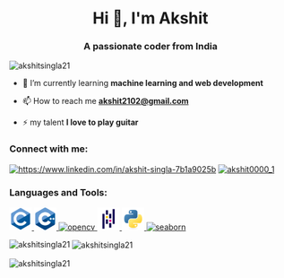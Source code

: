 <h1 align="center">Hi 👋, I'm Akshit</h1>
<h3 align="center">A passionate coder from India</h3>

<p align="left"> <img src="https://komarev.com/ghpvc/?username=akshitsingla21&label=Profile%20views&color=0e75b6&style=flat" alt="akshitsingla21" /> </p>

- 🌱 I’m currently learning **machine learning and web development**

- 📫 How to reach me **akshit2102@gmail.com**

- ⚡ my talent **I love to play guitar**

<h3 align="left">Connect with me:</h3>
<p align="left">
<a href="https://linkedin.com/in/https://www.linkedin.com/in/akshit-singla-7b1a9025b" target="blank"><img align="center" src="https://raw.githubusercontent.com/rahuldkjain/github-profile-readme-generator/master/src/images/icons/Social/linked-in-alt.svg" alt="https://www.linkedin.com/in/akshit-singla-7b1a9025b" height="30" width="40" /></a>
<a href="https://instagram.com/akshit0000_1" target="blank"><img align="center" src="https://raw.githubusercontent.com/rahuldkjain/github-profile-readme-generator/master/src/images/icons/Social/instagram.svg" alt="akshit0000_1" height="30" width="40" /></a>
</p>

<h3 align="left">Languages and Tools:</h3>
<p align="left"> <a href="https://www.cprogramming.com/" target="_blank" rel="noreferrer"> <img src="https://raw.githubusercontent.com/devicons/devicon/master/icons/c/c-original.svg" alt="c" width="40" height="40"/> </a> <a href="https://www.w3schools.com/cpp/" target="_blank" rel="noreferrer"> <img src="https://raw.githubusercontent.com/devicons/devicon/master/icons/cplusplus/cplusplus-original.svg" alt="cplusplus" width="40" height="40"/> </a> <a href="https://opencv.org/" target="_blank" rel="noreferrer"> <img src="https://www.vectorlogo.zone/logos/opencv/opencv-icon.svg" alt="opencv" width="40" height="40"/> </a> <a href="https://pandas.pydata.org/" target="_blank" rel="noreferrer"> <img src="https://raw.githubusercontent.com/devicons/devicon/2ae2a900d2f041da66e950e4d48052658d850630/icons/pandas/pandas-original.svg" alt="pandas" width="40" height="40"/> </a> <a href="https://www.python.org" target="_blank" rel="noreferrer"> <img src="https://raw.githubusercontent.com/devicons/devicon/master/icons/python/python-original.svg" alt="python" width="40" height="40"/> </a> <a href="https://seaborn.pydata.org/" target="_blank" rel="noreferrer"> <img src="https://seaborn.pydata.org/_images/logo-mark-lightbg.svg" alt="seaborn" width="40" height="40"/> </a> </p>

<p><img align="left" src="https://github-readme-stats.vercel.app/api/top-langs?username=akshitsingla21&show_icons=true&locale=en&layout=compact" alt="akshitsingla21" /></p>

<p>&nbsp;<img align="center" src="https://github-readme-stats.vercel.app/api?username=akshitsingla21&show_icons=true&locale=en" alt="akshitsingla21" /></p>

<p><img align="center" src="https://github-readme-streak-stats.herokuapp.com/?user=akshitsingla21&" alt="akshitsingla21" /></p>
